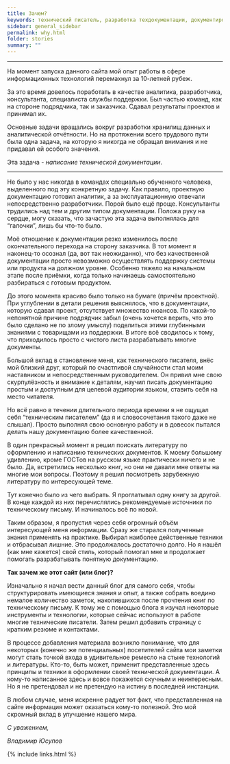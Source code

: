 ```yaml
---
title: Зачем?
keywords: технический писатель, разработка техдокументации, документирование API, технический писатель фриланс, технический писатель на подряд, блог технического писателя
sidebar: general_sidebar
permalink: why.html
folder: stories
summary: ""
---
```


***

На момент запуска данного сайта мой опыт работы в сфере информационных технологий перемахнул за 10-летней рубеж. 

За это время довелось поработать в качестве аналитика, разработчика, консультанта, специалиста службы поддержки. Был частью команд, как на стороне подрядчика, так и заказчика. Сдавал результаты проектов и принимал их. 

Основные задачи вращались вокруг разработки хранилищ данных и аналитической отчётности. Но на протяжении всего трудового пути была одна задача, на которую я никогда не обращал внимания и не придавал ей особого значения. 

Эта задача - *написание технической документации*. 

***

Не было у нас никогда в командах специально обученного человека, выделенного под эту конкретную задачу. Как правило, проектную документацию готовил аналитик, а за эксплуатационную отвечали непосредственно разработчики. Порой было ещё проще. Консультанты трудились над тем и другим типом документации. Положа руку на сердце, могу сказать, что зачастую эта задача выполнялась для “галочки”, лишь бы что-то было.

Моё отношение к документации резко изменилось после окончательного перехода на сторону заказчика. В тот момент я наконец-то осознал (да, вот так неожиданно), что без качественной документации просто невозможно осуществлять поддержку системы или продукта на должном уровне. Особенно тяжело на начальном этапе после приёмки, когда только начинаешь самостоятельно разбираться с готовым продуктом. 

До этого момента красиво было только на бумаге (причём проектной). При углублении в детали решения выяснялось, что в документации, которую сдавал проект, отсутствует множество нюансов. По какой-то непонятной причине подрядчик забыл (очень хочется верить, что это было сделано не по злому умыслу) поделиться этими глубинными знаниями с товарищами из поддержки. В итоге всё сводилось к тому, что приходилось просто с чистого листа разрабатывать многие документы.

Большой вклад в становление меня, как технического писателя, внёс мой близкий друг, который по счастливой случайности стал моим наставником и непосредственным руководителем. Он привил мне свою скурпулёзность и внимание к деталям, научил писать документацию простым и доступным для целевой аудитории языком, ставить себя на место читателя.

Но всё равно в течении длительного периода времени я не ощущал себя “техническим писателем” (да я и словосочетания такого даже не слышал). Просто выполнял свою основную работу и в довесок пытался делать нашу документацию более качественной. 

В один прекрасный момент я решил поискать литературу по оформлению и написанию технических документов. К моему большому удивлению, кроме ГОСТов на русском языке практически ничего и не было. Да, встретились несколько книг, но они не давали мне ответы на многие мои вопросы. Поэтому я решил посмотреть зарубежную литературу по интересующей теме. 

Тут конечно было из чего выбрать. Я проглатывал одну книгу за другой. В конце каждой из них перечислялись рекомендуемые источники по техническому письму. И начиналось всё по новой. 

Таким образом, я пропустил через себя огромный объём интересующей меня информации. Сразу же старался полученные знания применять на практике. Выбирал наиболее действенные техники и отбрасывал лишние. Это продолжалось достаточно долго. Но я нашёл (как мне кажется) свой стиль, который помогал мне и продолжает помогать разрабатывать понятную документацию.

**Так зачем же этот сайт (или блог)?** 

Изначально я начал вести данный блог для самого себя, чтобы структурировать имеющиеся знания и опыт, а также собрать воедино немалое количество заметок, накопившихся после прочтения книг по техническому письму. К тому же с помощью блога я изучал некоторые инструменты и технологии, которые сейчас используют в работе многие технические писатели. Затем решил добавить страницу с кратким резюме и контактами. 

В процессе добавления материала возникло понимание, что для некоторых (конечно же потенциальных) посетителей сайта мои заметки могут стать точкой входа в удивительное ремесло на стыке технологий и литературы. Кто-то, быть может, применит представленные здесь принципы и техники в оформлении своей технической документации. А кому-то написанное здесь и вовсе покажется скучным и неинтересным. Но я не претендовал и не претендую на истину в последней инстанции. 

В любом случае, меня искренне радует тот факт, что представленная на сайте информация может оказаться кому-то полезной. Это мой скромный вклад в улучшение нашего мира.

*С уважением,*

*Владимир Юсупов*



{% include links.html %}
